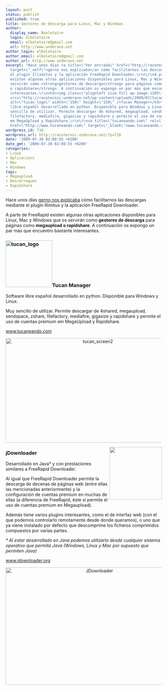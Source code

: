```yaml
---
layout: post
status: publish
published: true
title: Gestores de descarga para Linux, Mac y Windows
author:
  display_name: Booletaire
  login: elboletaire
  email: elboletaire@gmail.com
  url: http://www.underave.net
author_login: elboletaire
author_email: elboletaire@gmail.com
author_url: http://www.underave.net
excerpt: "Hace unos días <a title=\"Ver entrada\" href=\"http://racotecnic.underave.net/2009/06/illimitux-i-freerapid-downloader-fem-les-descarregues-mes-comodes/\"
  target=\"_self\">gerno nos explicaba</a> cómo facilitarnos las descargas mediante
  el plugin Illimitux y la aplicación FreeRapid Downloader.\r\n\r\nA parte de FreeRapid
  existen algunas otras aplicaciones disponibles para Linux, Mac y Windows que os
  servirán como <strong>gestores de descarga</strong> para páginas como <strong>megaupload
  o rapidshare</strong>. A continuación os expongo un par más que encuentro bastante
  interesantes.\r\n<h3><img class=\"alignleft size-full wp-image-1205\" title=\"tucan_logo\"
  src=\"http://racotecnic.underave.net/wp-content/uploads/2009/07/tucan_logo.png\"
  alt=\"tucan_logo\" width=\"150\" height=\"150\" />Tucan Manager</h3>\r\nSoftware
  libre español desarrollado en python. Disponible para Windows y Linux.\r\n\r\nMuy
  sencillo de utilizar. Permite descargar de 4shared, megaupload, sendspace, zshare,
  filefactory, mediafire, gigasize y rapidshare y permite el uso de cuentas premium
  em MegaUpload y Rapidshare.\r\n\r\n<a title=\"tucaneando.com\" rel=\"nofollow\"
  href=\"http://www.tucaneando.com\" target=\"_blank\">www.tucaneando.com</a>\r\n\r\n"
wordpress_id: 718
wordpress_url: http://racotecnic.underave.net/?p=718
date: '2009-07-30 03:08:55 +0200'
date_gmt: '2009-07-30 02:08:55 +0200'
categories:
- Linux
- Aplicacions
- Mac
- Windows
tags:
- Megaupload
- Descàrregues
- Rapidshare
---
```

<p>Hace unos días <a title="Ver entrada" href="http://racotecnic.underave.net/2009/06/illimitux-i-freerapid-downloader-fem-les-descarregues-mes-comodes/" target="_self">gerno nos explicaba</a> cómo facilitarnos las descargas mediante el plugin Illimitux y la aplicación FreeRapid Downloader.</p>
<p>A parte de FreeRapid existen algunas otras aplicaciones disponibles para Linux, Mac y Windows que os servirán como <strong>gestores de descarga</strong> para páginas como <strong>megaupload o rapidshare</strong>. A continuación os expongo un par más que encuentro bastante interesantes.</p>
<h3><img class="alignleft size-full wp-image-1205" title="tucan_logo" src="http://racotecnic.underave.net/wp-content/uploads/2009/07/tucan_logo.png" alt="tucan_logo" width="150" height="150" />Tucan Manager</h3>
<p>Software libre español desarrollado en python. Disponible para Windows y Linux.</p>
<p>Muy sencillo de utilizar. Permite descargar de 4shared, megaupload, sendspace, zshare, filefactory, mediafire, gigasize y rapidshare y permite el uso de cuentas premium em MegaUpload y Rapidshare.</p>
<p><a title="tucaneando.com" rel="nofollow" href="http://www.tucaneando.com" target="_blank">www.tucaneando.com</a></p>
<p><a id="more"></a><a id="more-718"></a></p>
<p style="text-align: center;"><img class="aligncenter size-full wp-image-1206" title="tucan_screen2" src="http://racotecnic.underave.net/wp-content/uploads/2009/07/tucan_screen2.png" alt="tucan_screen2" width="579" height="336" /></p>
<p style="text-align: right"><a href="http://jdownloader.org/_media/knowledge/wiki/jdownloader.png?w=150"><img class="alignnone" title="JDownloader logo" src="http://jdownloader.org/_media/knowledge/wiki/jdownloader.png?w=150" alt="" width="169" height="169" align="right" /></a></p>
<h3>jDownloader</h3>
<p>Desarrollado en Java* y con prestaciones similares a FreeRapid Downloader.</p>
<p>Al igual que FreeRapid Downloader permite la descarga de decenas de páginas web (entre ellas las mencionadas anteriormente) y la configuración de cuentas premium en muchas de ellas (a diferencia de FreeRapid, éste sí permite el uso de cuentas premium en Megaupload).</p>
<p>Además tiene varios plugins interesantes, como el de interfaz web (con el que podemos controlarlo remotamente desde donde queramos), o uno que ya viene instalado por defecto que descomprime los ficheros comprimidos compuestos por varias partes.</p>
<p><em>* Al estar desarrollado en Java podemos utilizarlo desde cualquier sistema operativo que permita Java (Windows, Linux y Mac por supuesto que permiten Java)</em></p>
<p><a title="JDownloader" rel="nofollow" href="http://www.jdownloader.org" target="_blank">www.jdownloader.org</a></p>
<p style="text-align:center"><a href="http://racotecnic.underave.net/wp-content/uploads/2009/07/JDownloader.png"><img class="alignnone size-full wp-image-721" title="JDownloader" src="http://racotecnic.underave.net/wp-content/uploads/2009/07/JDownloader.png" alt="JDownloader" width="589" height="377" /></a></p>
